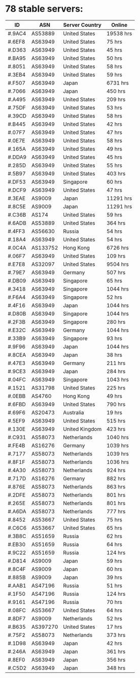 # 78 stable servers:

| ID | ASN | Server Country | Online |
| ------ | ------ | ------ | ------ |
| #.9AC4 | AS53889 | United States | 19538 hrs |
| #.6EF8 | AS63949 | United States | 75 hrs |
| #.D363 | AS63949 | United States | 45 hrs |
| #.BA95 | AS63949 | United States | 50 hrs |
| #.8051 | AS63949 | United States | 58 hrs |
| #.3EB4 | AS63949 | United States | 59 hrs |
| #.F507 | AS63949 | Japan | 6731 hrs |
| #.7066 | AS63949 | Japan | 450 hrs |
| #.A495 | AS63949 | United States | 209 hrs |
| #.75DF | AS63949 | United States | 53 hrs |
| #.39CD | AS63949 | United States | 58 hrs |
| #.B445 | AS63949 | United States | 42 hrs |
| #.07F7 | AS63949 | United States | 47 hrs |
| #.0E7E | AS63949 | United States | 58 hrs |
| #.165A | AS63949 | United States | 49 hrs |
| #.DDA9 | AS63949 | United States | 45 hrs |
| #.285D | AS63949 | United States | 55 hrs |
| #.5B97 | AS63949 | United States | 403 hrs |
| #.DF53 | AS63949 | Singapore | 60 hrs |
| #.DCF9 | AS63949 | United States | 47 hrs |
| #.3EAE | AS9009 | Japan | 11291 hrs |
| #.8C5E | AS9009 | Japan | 11291 hrs |
| #.C36B | AS174 | United States | 59 hrs |
| #.6ADB | AS53889 | United States | 364 hrs |
| #.4FF3 | AS56630 | Russia | 54 hrs |
| #.18A4 | AS63949 | United States | 54 hrs |
| #.0C4A | AS133752 | Hong Kong | 6726 hrs |
| #.06F7 | AS63949 | United States | 109 hrs |
| #.E7E8 | AS32097 | United States | 9504 hrs |
| #.79E7 | AS63949 | Germany | 507 hrs |
| #.DB09 | AS63949 | Singapore | 65 hrs |
| #.3418 | AS63949 | Singapore | 1044 hrs |
| #.F6A4 | AS63949 | Singapore | 52 hrs |
| #.4F16 | AS63949 | Japan | 1044 hrs |
| #.D80B | AS63949 | Singapore | 1044 hrs |
| #.2F3B | AS63949 | Singapore | 280 hrs |
| #.E32C | AS63949 | Germany | 1044 hrs |
| #.33B9 | AS63949 | Singapore | 93 hrs |
| #.9F96 | AS63949 | Japan | 1044 hrs |
| #.8CEA | AS63949 | Japan | 38 hrs |
| #.47E3 | AS63949 | Germany | 211 hrs |
| #.9CE3 | AS63949 | Japan | 284 hrs |
| #.04FC | AS63949 | Singapore | 1043 hrs |
| #.1521 | AS31798 | United States | 225 hrs |
| #.0EBB | AS4760 | Hong Kong | 49 hrs |
| #.6FBD | AS63949 | United States | 790 hrs |
| #.69F6 | AS20473 | Australia | 19 hrs |
| #.5EF9 | AS63949 | United States | 515 hrs |
| #.130E | AS63949 | United Kingdom | 423 hrs |
| #.C931 | AS58073 | Netherlands | 1040 hrs |
| #.FE4B | AS16276 | Germany | 1039 hrs |
| #.7177 | AS58073 | Netherlands | 1039 hrs |
| #.8F1F | AS58073 | Netherlands | 1036 hrs |
| #.4A30 | AS58073 | Netherlands | 924 hrs |
| #.717D | AS16276 | Germany | 882 hrs |
| #.876E | AS58073 | Netherlands | 863 hrs |
| #.2DFE | AS58073 | Netherlands | 801 hrs |
| #.265E | AS58073 | Netherlands | 801 hrs |
| #.A6DA | AS58073 | Netherlands | 777 hrs |
| #.8452 | AS53667 | United States | 75 hrs |
| #.C6C6 | AS53667 | United States | 65 hrs |
| #.3B8C | AS51659 | Russia | 62 hrs |
| #.EB30 | AS51659 | Russia | 64 hrs |
| #.9C22 | AS51659 | Russia | 124 hrs |
| #.D814 | AS9009 | Japan | 59 hrs |
| #.8C4F | AS9009 | Japan | 60 hrs |
| #.885B | AS9009 | Japan | 39 hrs |
| #.AAB1 | AS47196 | Russia | 51 hrs |
| #.1F50 | AS47196 | Russia | 124 hrs |
| #.9161 | AS47196 | Russia | 70 hrs |
| #.08FC | AS53667 | United States | 64 hrs |
| #.8DF7 | AS9009 | Netherlands | 52 hrs |
| #.B635 | AS397270 | United States | 17 hrs |
| #.75F2 | AS58073 | Netherlands | 373 hrs |
| #.1D98 | AS63949 | Japan | 42 hrs |
| #.246A | AS63949 | Japan | 361 hrs |
| #.8EF0 | AS63949 | Japan | 356 hrs |
| #.C5D2 | AS63949 | Japan | 348 hrs |

